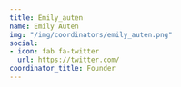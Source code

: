 ```yaml
---
title: Emily_auten
name: Emily Auten
img: "/img/coordinators/emily_auten.png"
social:
- icon: fab fa-twitter
  url: https://twitter.com/
coordinator_title: Founder
---
```


